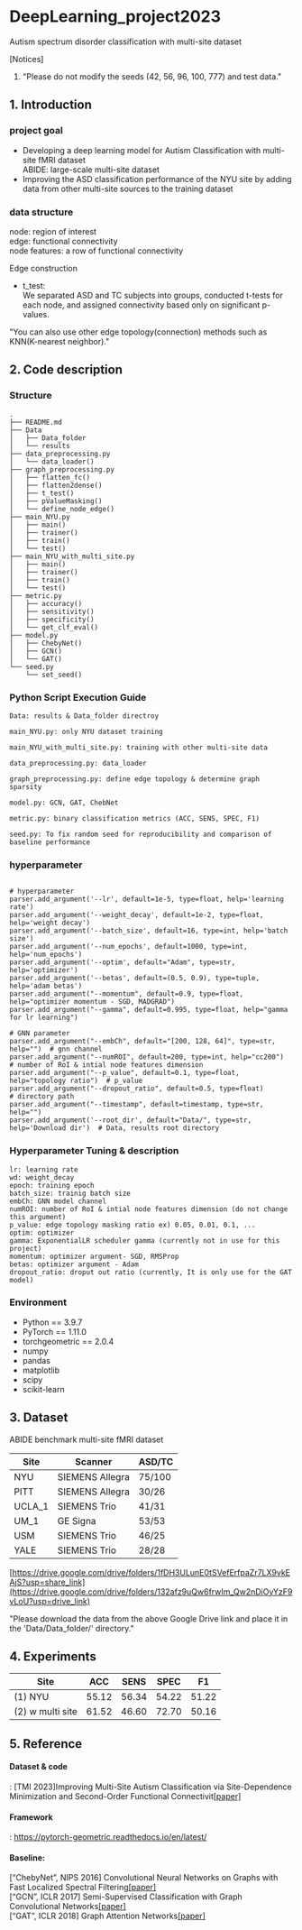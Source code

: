 # DeepLearning_project2023
Autism spectrum disorder classification with multi-site dataset

[Notices]
1) "Please do not modify the seeds (42, 56, 96, 100, 777) and test data."

## 1. Introduction

### project goal

- Developing a deep learning model for Autism Classification with multi-site fMRI dataset  
  ABIDE: large-scale multi-site dataset
- Improving the ASD classification performance of the NYU site by adding data from other multi-site sources to the training dataset  

### data structure

node: region of interest  
edge: functional connectivity  
node features: a row of functional connectivity  

Edge construction
- t_test:  
We separated ASD and TC subjects into groups, conducted t-tests for each node, and assigned connectivity based only on significant p-values.  

"You can also use other edge topology(connection) methods such as KNN(K-nearest neighbor)."

## 2. Code description
### Structure
```shell
.
├── README.md
├── Data
│   ├── Data_folder
│   └── results
├── data_preprocessing.py
│   └── data_loader()
├── graph_preprocessing.py
│   ├── flatten_fc()
│   ├── flatten2dense()
│   ├── t_test()
│   ├── pValueMasking()
│   └── define_node_edge()
├── main_NYU.py
│   ├── main()
│   ├── trainer()
│   ├── train()
│   └── test()
├── main_NYU_with_multi_site.py
│   ├── main()
│   ├── trainer()
│   ├── train()
│   └── test()
├── metric.py
│   ├── accuracy()
│   ├── sensitivity()
│   ├── specificity()
│   └── get_clf_eval()
├── model.py
│   ├── ChebyNet()
│   ├── GCN()
│   └── GAT()
└── seed.py
    └── set_seed()
```

### Python Script Execution Guide

```shell
Data: results & Data_folder directroy

main_NYU.py: only NYU dataset training

main_NYU_with_multi_site.py: training with other multi-site data

data_preprocessing.py: data_loader

graph_preprocessing.py: define edge topology & determine graph sparsity

model.py: GCN, GAT, ChebNet

metric.py: binary classification metrics (ACC, SENS, SPEC, F1)

seed.py: To fix random seed for reproducibility and comparison of baseline performance

```

### hyperparameter
```shell

# hyperparameter
parser.add_argument('--lr', default=1e-5, type=float, help='learning rate')
parser.add_argument('--weight_decay', default=1e-2, type=float, help='weight decay')
parser.add_argument('--batch_size', default=16, type=int, help='batch size')
parser.add_argument('--num_epochs', default=1000, type=int, help='num_epochs')
parser.add_argument('--optim', default="Adam", type=str, help='optimizer')
parser.add_argument('--betas', default=(0.5, 0.9), type=tuple, help='adam betas')
parser.add_argument("--momentum", default=0.9, type=float, help="optimizer momentum - SGD, MADGRAD")
parser.add_argument("--gamma", default=0.995, type=float, help="gamma for lr learning")

# GNN parameter
parser.add_argument("--embCh", default="[200, 128, 64]", type=str, help="")  # gnn channel
parser.add_argument("--numROI", default=200, type=int, help="cc200")  # number of RoI & intial node features dimension
parser.add_argument("--p_value", default=0.1, type=float, help="topology ratio")  # p_value
parser.add_argument("--dropout_ratio", default=0.5, type=float)
# directory path
parser.add_argument("--timestamp", default=timestamp, type=str, help="")
parser.add_argument('--root_dir', default="Data/", type=str, help='Download dir')  # Data, results root directory 
```
### Hyperparameter Tuning & description

```shell
lr: learning rate
wd: weight_decay
epoch: training epoch
batch_size: trainig batch size 
embCh: GNN model channel
numROI: number of RoI & intial node features dimension (do not change this argument)
p_value: edge topology masking ratio ex) 0.05, 0.01, 0.1, ...
optim: optimizer 
gamma: ExponentialLR scheduler gamma (currently not in use for this project)
momentum: optimizer argument- SGD, RMSProp
betas: optimizer argument - Adam
dropout_ratio: droput out ratio (currently, It is only use for the GAT model) 
```


### Environment

- Python == 3.9.7
- PyTorch == 1.11.0
- torchgeometric == 2.0.4
- numpy
- pandas
- matplotlib
- scipy
- scikit-learn


## 3. Dataset
ABIDE benchmark multi-site fMRI dataset

Site | Scanner | ASD/TC 
---- | ---- | ---- |
NYU | SIEMENS Allegra | 75/100
PITT | SIEMENS Allegra | 30/26
UCLA_1 | SIEMENS Trio | 41/31
UM_1 | GE Signa | 53/53
USM | SIEMENS Trio | 46/25
YALE | SIEMENS Trio | 28/28

[https://drive.google.com/drive/folders/1fDH3ULunE0tSVefErfpaZr7LX9vkEAjS?usp=share_link](https://drive.google.com/drive/folders/132afz9uQw6frwIm_Qw2nDiOyYzF9vLoU?usp=drive_link)

"Please download the data from the above Google Drive link and place it in the 'Data/Data_folder/' directory."

## 4. Experiments

Site | ACC | SENS | SPEC | F1
---- | ---- | ---- | ---- | ---- |
(1) NYU | 55.12 | 56.34 | 54.22 | 51.22
(2) w multi site | 61.52 | 46.60 | 72.70 | 50.16

## 5. Reference
#### Dataset & code
: [TMI 2023]Improving Multi-Site Autism Classification via Site-Dependence Minimization and Second-Order Functional Connectivit[[paper]][1.1]
#### Framework
: https://pytorch-geometric.readthedocs.io/en/latest/  
#### Baseline:  
[“ChebyNet”, NIPS 2016] Convolutional Neural Networks on Graphs with Fast Localized Spectral Filtering[[paper]][1.2]  
[“GCN”, ICLR 2017] Semi-Supervised Classification with Graph Convolutional Networks[[paper]][1.3]  
[“GAT”, ICLR 2018] Graph Attention Networks[[paper]][1.4]  

[1.1]: https://ieeexplore.ieee.org/stamp/stamp.jsp?tp=&arnumber=9874890
[1.2]: https://arxiv.org/pdf/1606.09375.pdf
[1.3]: https://arxiv.org/pdf/1609.02907.pdf
[1.4]: https://arxiv.org/pdf/1710.10903.pdf
